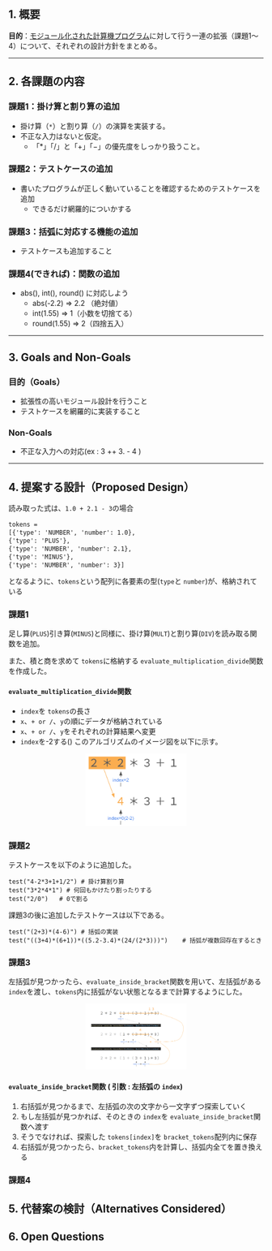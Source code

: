 ## 1. 概要

**目的**：[モジュール化された計算機プログラム](https://docs.google.com/document/d/1H6mhc7Dje0BTeIDAmCIy4GBOUC3Y1uKG8iq4qOq5QYs/edit?tab=t.0)に対して行う一連の拡張（課題1〜4）について、それぞれの設計方針をまとめる。

---

## 2. 各課題の内容

### 課題1：掛け算と割り算の追加

- 掛け算（`*`）と割り算（`/`）の演算を実装する。
- 不正な入力はないと仮定。
  - 「*」「/」と「+」「−」の優先度をしっかり扱うこと。

### 課題2：テストケースの追加

- 書いたプログラムが正しく動いていることを確認するためのテストケースを追加
  - できるだけ網羅的についかする

### 課題3：括弧に対応する機能の追加

- テストケースも追加すること

### 課題4(できれば)：関数の追加

- abs(), int(), round() に対応しよう
  - abs(-2.2) => 2.2 （絶対値）
  - int(1.55) => 1（小数を切捨てる）
  - round(1.55) => 2（四捨五入）

---

## 3. Goals and Non-Goals

### 目的（Goals）

- 拡張性の高いモジュール設計を行うこと
- テストケースを網羅的に実装すること

### Non-Goals

- 不正な入力への対応(ex : 3 ++ 3. - 4 )

---

## 4. 提案する設計（Proposed Design）

読み取った式は、`1.0 + 2.1 - 3`の場合

```(python)
tokens = 
[{'type': 'NUMBER', 'number': 1.0}, 
{'type': 'PLUS'}, 
{'type': 'NUMBER', 'number': 2.1},
{'type': 'MINUS'}, 
{'type': 'NUMBER', 'number': 3}]
```

となるように、`tokens`という配列に各要素の型(`type`と `number`)が、格納されている

### 課題1

足し算(`PLUS`)引き算(`MINUS`)と同様に、掛け算(`MULT`)と割り算(`DIV`)を読み取る関数を追加。

また、積と商を求めて `tokens`に格納する `evaluate_multiplication_divide`関数を作成した。

#### `evaluate_multiplication_divide`関数

- `index`を `tokens`の長さ
- `x`、`+ or /`、`y`の順にデータが格納されている
- `x`、`+ or /`、`y`をそれぞれの計算結果へ変更
- `index`を-2する()
  このアルゴリズムのイメージ図を以下に示す。

<div align="center">
<img src="Image/mult_func.png" alt="mult_func" width="200"/>
</div>


### 課題2

テストケースを以下のように追加した。

```(python)
test("4-2*3+1+1/2") # 掛け算割り算
test("3*2*4*1") # 何回もかけたり割ったりする
test("2/0")   # 0で割る
```

課題3の後に追加したテストケースは以下である。

```(python)
test("(2+3)*(4-6)") # 括弧の実装
test("((3+4)*(6+1))*((5.2-3.4)*(24/(2*3)))")    # 括弧が複数回存在するとき
```

### 課題3

左括弧が見つかったら、`evaluate_inside_bracket`関数を用いて、左括弧がある `index`を渡し、`tokens`内に括弧がない状態となるまで計算するようにした。

<div align="center">
  <img src="Image/bracket_recursive.png" alt="mult_func" width="200"/>
</div>

#### `evaluate_inside_bracket`関数 ( 引数 : 左括弧の `index`)

1. 右括弧が見つかるまで、左括弧の次の文字から一文字ずつ探索していく
2. もし左括弧が見つかれば、そのときの `index`を `evaluate_inside_bracket`関数へ渡す
3. そうでなければ、探索した `tokens[index]`を `bracket_tokens`配列内に保存
4. 右括弧が見つかったら、`bracket_tokens`内を計算し、括弧内全てを置き換える

### 課題4

## 5. 代替案の検討（Alternatives Considered）

## 6. Open Questions
